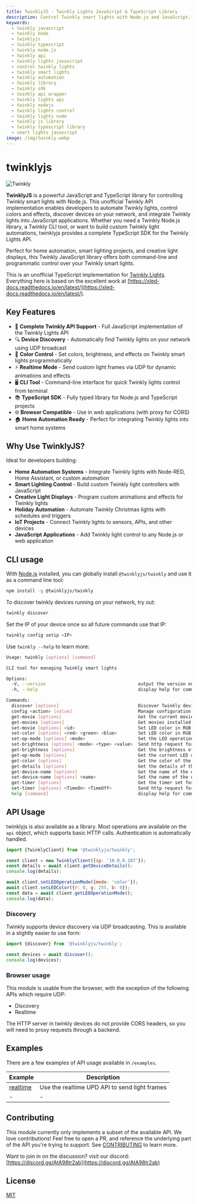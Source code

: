 ```yaml
---
title: TwinklyJS - Twinkly Lights JavaScript & TypeScript Library
description: Control Twinkly smart lights with Node.js and JavaScript. TwinklyJS is an unofficial TypeScript/JavaScript library and CLI for Twinkly Lights API, supporting device discovery, color control, modes, realtime updates, and automation.
keywords:
  - twinkly javascript
  - twinkly node
  - twinklyjs
  - twinkly typescript
  - twinkly node.js
  - twinkly api
  - twinkly lights javascript
  - control twinkly lights
  - twinkly smart lights
  - twinkly automation
  - twinkly library
  - twinkly sdk
  - twinkly api wrapper
  - twinkly lights api
  - twinkly nodejs
  - twinkly lights control
  - twinkly lights node
  - twinkly js library
  - twinkly typescript library
  - smart lights javascript
image: /img/twinkly.webp
---
```


# twinklyjs

![Twinkly](/img/twinkly.webp)

**TwinklyJS** is a powerful JavaScript and TypeScript library for controlling Twinkly smart lights with Node.js. This unofficial Twinkly API implementation enables developers to automate Twinkly lights, control colors and effects, discover devices on your network, and integrate Twinkly lights into JavaScript applications. Whether you need a Twinkly Node.js library, a Twinkly CLI tool, or want to build custom Twinkly light automations, twinklyjs provides a complete TypeScript SDK for the Twinkly Lights API.

Perfect for home automation, smart lighting projects, and creative light displays, this Twinkly JavaScript library offers both command-line and programmatic control over your Twinkly smart lights.

This is an unofficial TypeScript implementation for [Twinkly Lights](https://twinkly.com/).  Everything here is based on the excellent work at [https://xled-docs.readthedocs.io/en/latest/](https://xled-docs.readthedocs.io/en/latest/).

## Key Features

- 🎄 **Complete Twinkly API Support** - Full JavaScript implementation of the Twinkly Lights API
- 🔍 **Device Discovery** - Automatically find Twinkly lights on your network using UDP broadcast
- 🎨 **Color Control** - Set colors, brightness, and effects on Twinkly smart lights programmatically
- ⚡ **Realtime Mode** - Send custom light frames via UDP for dynamic animations and effects
- 🖥️ **CLI Tool** - Command-line interface for quick Twinkly lights control from terminal
- 📚 **TypeScript SDK** - Fully typed library for Node.js and TypeScript projects
- 🌐 **Browser Compatible** - Use in web applications (with proxy for CORS)
- 🏠 **Home Automation Ready** - Perfect for integrating Twinkly lights into smart home systems

## Why Use TwinklyJS?

Ideal for developers building:

- **Home Automation Systems** - Integrate Twinkly lights with Node-RED, Home Assistant, or custom automation
- **Smart Lighting Control** - Build custom Twinkly light controllers with JavaScript
- **Creative Light Displays** - Program custom animations and effects for Twinkly lights
- **Holiday Automation** - Automate Twinkly Christmas lights with schedules and triggers
- **IoT Projects** - Connect Twinkly lights to sensors, APIs, and other devices
- **JavaScript Applications** - Add Twinkly light control to any Node.js or web application

## CLI usage

With [Node.js](https://nodejs.org/en) installed, you can globally install `@twinklyjs/twinkly` and use it as a command line tool:

```sh
npm install -g @twinklyjs/twinkly
```

To discover twinkly devices running on your network, try out:

```sh
twinkly discover
```

Set the IP of your device once so all future commands use that IP:

```sh
twinkly config setip <IP>
```

Use `twinkly --help` to learn more:

```sh
Usage: twinkly [options] [command]

CLI tool for managing Twinkly smart lights

Options:
  -V, --version                                   output the version number
  -h, --help                                      display help for command

Commands:
  discover [options]                              Discover Twinkly devices on the network.
  config <action> [value]                         Manage configuration settings
  get-movie [options]                             Get the current movie
  get-movies [options]                            Get movies installed.
  set-movie [options] <id>                        Set LED color in RGB
  set-color [options] <red> <green> <blue>        Set LED color in RGB
  set-op-mode [options] <mode>                    Set the LED operation mode
  set-brightness [options] <mode> <type> <value>  Send http request for changing brightness.
  get-brightness [options]                        Get the brightness of the device.
  get-op-mode [options]                           Get the current LED operation mode of the device.
  get-color [options]                             Get the color of the device.
  get-details [options]                           Get the details of the device.
  get-device-name [options]                       Get the name of the device.
  set-device-name [options] <name>                Set the name of the device.
  get-timer [options]                             Get the timer set for the device.
  set-timer [options] <TimeOn> <TimeOff>          Send http request for setting timer.
  help [command]                                  display help for command
```

## API Usage

twinklyjs is also available as a library. Most operations are available on the `api` object, which supports basic HTTP calls.  Authentication is automatically handled.

```js
import {TwinklyClient} from '@twinklyjs/twinkly';

const client = new TwinklyClient({ip: '10.0.0.187'});
const details = await client.getDeviceDetails();
console.log(details);

await client.setLEDOperationMode({mode: 'color'});
await client.setLEDColor({r: 0, g: 255, b: 0});
const data = await client.getLEDOperationMode();
console.log(data);
```

### Discovery

Twinkly supports device discovery via UDP broadcasting. This is available in a slightly easier to use form:

```js
import {discover} from '@twinklyjs/twinkly';

const devices = await discover();
console.log(devices);
```

### Browser usage

This module is usable from the browser, with the exception of the following APIs which require UDP:

- Discovery
- Realtime

The HTTP server in twinkly devices do not provide CORS headers, so you will need to proxy requests through a backend.

## Examples

There are a few examples of API usage available in `/examples`.

| Example | Description |
|--|---|
| [realtime](https://github.com/twinklyjs/twinklyjs/blob/main/examples/realtime.js) | Use the realtime UPD API to send light frames |
|-|-|

## Contributing

This module currently only implements a subset of the available API.  We love contributions!  Feel free to open a PR, and reference the underlying part of the API you're trying to support. See [CONTRIBUTING](https://github.com/twinklyjs/twinklyjs/blob/main/CONTRIBUTING.md) to learn more.

Want to join in on the discussion?
visit our discord: [https://discord.gg/AtA98tr2ab](https://discord.gg/AtA98tr2ab)

## License

[MIT](https://github.com/twinklyjs/twinklyjs/blob/main/LICENSE.md)
